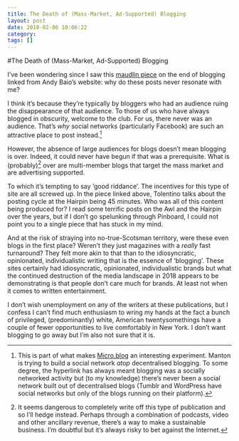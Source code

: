 ```yaml
---
title: The Death of (Mass-Market, Ad-Supported) Blogging
layout: post
date: 2018-02-06 10:06:22
category: 
tags: []
---
```


#The Death of (Mass-Market, Ad-Supported) Blogging

I’ve been wondering since I saw this [maudlin piece][nyp] on the end of blogging linked from Andy Baio’s website: why do these posts never resonate with me? 

I think it’s because they’re typically by bloggers who had an audience ruing the disappearance of that audience. To those of us who have always blogged in obscurity, welcome to the club. For us, there never was an audience. That’s _why_ social networks (particularly Facebook) are such an attractive place to post instead.[^1]

[nyp]: https://www.newyorker.com/culture/cultural-comment/the-end-of-the-awl-and-the-vanishing-of-freedom-and-fun-from-the-internet

However, the absence of large audiences for blogs doesn’t mean blogging is over. Indeed, it could never have begun if that was a prerequisite. What is (probably)[^2] over are multi-member blogs that target the mass market and are advertising supported.

To which it’s tempting to say ‘good riddance’. The incentives for this type of site are all screwed up. In the piece linked above, Tolentino talks about the posting cycle at the Hairpin being 45 minutes. Who was all of this content being produced for? I read some terrific posts on the Awl and the Hairpin over the years, but if I don’t go spelunking through Pinboard, I could not point you to a single piece that has stuck in my mind.

And at the risk of straying into no-true-Scotsman territory, were these even blogs in the first place? Weren’t they just magazines with a _really_ fast turnaround? They felt more akin to that than to the idiosyncratic, opinionated, individualistic writing that is the essence of ‘blogging’. These sites certainly had idiosyncratic, opinionated, individualistic brands but what the continued destruction of the media landscape in 2018 appears to be demonstrating is that people don’t care much for brands. At least not when it comes to written entertainment.

I don’t wish unemployment on any of the writers at these publications, but I confess I can’t find much enthusiasm to wring my hands at the fact a bunch of privileged, (predominantly) white, American twentysomethings have a couple of fewer opportunities to live comfortably in New York. I don’t want blogging to go away but I’m also not sure that it is.

[^1]: This is part of what makes [Micro.blog][mb] an interesting experiment. Manton is trying to build a social network _atop_ decentralised blogging. To some degree, the hyperlink has always meant blogging was a socially networked activity but (to my knowledge) there’s never been a social network built out of decentralised blogs (Tumblr and WordPress have social networks but only of the blogs running on their platform).

[mb]: https://micro.blog

[^2]: It seems dangerous to completely write off this type of publication and so I’ll hedge instead. Perhaps through a combination of podcasts, video and other ancillary revenue, there’s a way to make a sustainable business. I’m doubtful but it’s always risky to bet against the Internet.

